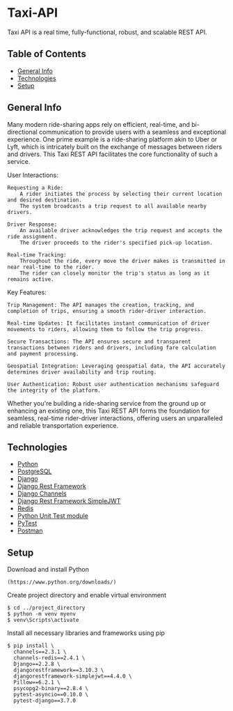 # Taxi-API
Taxi API is a real time, fully-functional, robust, and scalable REST API. 

## Table of Contents
* [General Info](#general-info)
* [Technologies](#technologies)
* [Setup](#setup)

## General Info
Many modern ride-sharing apps rely on efficient, real-time, and bi-directional communication to provide users with a seamless and exceptional experience. One prime example is a ride-sharing platform akin to Uber or Lyft, which is intricately built on the exchange of messages between riders and drivers. This Taxi REST API facilitates the core functionality of such a service.

User Interactions:

    Requesting a Ride:
        A rider initiates the process by selecting their current location and desired destination.
        The system broadcasts a trip request to all available nearby drivers.

    Driver Response:
        An available driver acknowledges the trip request and accepts the ride assignment.
        The driver proceeds to the rider's specified pick-up location.

    Real-time Tracking:
        Throughout the ride, every move the driver makes is transmitted in near real-time to the rider.
        The rider can closely monitor the trip's status as long as it remains active.

Key Features:

    Trip Management: The API manages the creation, tracking, and completion of trips, ensuring a smooth rider-driver interaction.

    Real-time Updates: It facilitates instant communication of driver movements to riders, allowing them to follow the trip progress.

    Secure Transactions: The API ensures secure and transparent transactions between riders and drivers, including fare calculation and payment processing.

    Geospatial Integration: Leveraging geospatial data, the API accurately determines driver availability and trip routing.

    User Authentication: Robust user authentication mechanisms safeguard the integrity of the platform.

Whether you're building a ride-sharing service from the ground up or enhancing an existing one, this Taxi REST API forms the foundation for seamless, real-time rider-driver interactions, offering users an unparalleled and reliable transportation experience.

## Technologies
* [Python](https://www.python.org/)
* [PostgreSQL](https://www.postgresql.org/)
* [Django](https://www.djangoproject.com/)
* [Django Rest Framework](https://www.django-rest-framework.org/)
* [Django Channels](https://channels.readthedocs.io/en/latest/)
* [Django Rest Framework SimpleJWT](https://django-rest-framework-simplejwt.readthedocs.io/en/latest/)
* [Redis](https://redis.io/)
* [Python Unit Test module](https://docs.python.org/3/library/unittest.html)
* [PyTest](https://docs.pytest.org/en/latest/)
* [Postman](https://www.postman.com/)

## Setup
Download and install Python
```
(https://www.python.org/downloads/)
```
Create project directory and enable virtual environment
```
$ cd ../project_directory
$ python -m venv myenv
$ venv\Scripts\activate
```
Install all necessary libraries and frameworks using pip
```
$ pip install \
  channels==2.3.1 \
  channels-redis==2.4.1 \
  Django==2.2.8 \
  djangorestframework==3.10.3 \
  djangorestframework-simplejwt==4.4.0 \
  Pillow==6.2.1 \
  psycopg2-binary==2.8.4 \
  pytest-asyncio==0.10.0 \
  pytest-django==3.7.0
```
